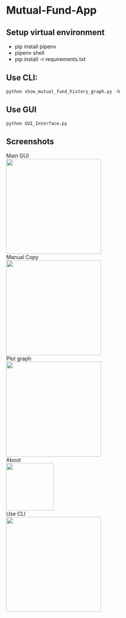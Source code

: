 # Mutual-Fund-App

## Setup virtual environment
- pip install pipenv
- pipenv shell
- pip install -r requirements.txt


## Use CLI:
`python show_mutual_fund_history_graph.py -h`

## Use GUI
`python GUI_Interface.py`


## Screenshots
Main GUI<br>
<img src="https://github.com/EricLi35/Mutual-Fund-App/assets/65470304/66d78732-7471-4fa1-b57e-bc383c9f5d1e" width="256"><br>
Manual Copy<br>
<img src="https://github.com/EricLi35/Mutual-Fund-App/assets/65470304/8ec74c56-ec45-4c8e-b6d7-f29fc6d06595" width="256"><br>
Plot graph<br>
<img src="https://github.com/EricLi35/Mutual-Fund-App/assets/65470304/42a6b729-195a-4466-9a95-90f19541d27f" width="256"><br>
About<br>
<img src="https://github.com/EricLi35/Mutual-Fund-App/assets/65470304/f524dbd0-450b-403c-add2-061b247644bb" width="128"><br>
Use CLI<br>
<img src="https://github.com/EricLi35/Mutual-Fund-App/assets/65470304/8b28adfa-5607-4e02-8513-ccdb6b9a6c04" width="256"><br>


